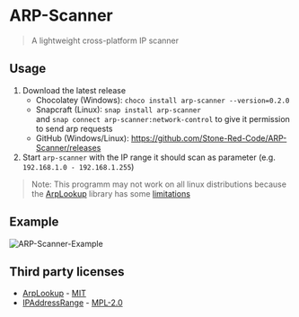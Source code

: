 # ARP-Scanner

> A lightweight cross-platform IP scanner

## Usage

1. Download the latest release
   - Chocolatey (Windows): `choco install arp-scanner --version=0.2.0`
   - Snapcraft (Linux): `snap install arp-scanner`\
     and `snap connect arp-scanner:network-control` to give it permission to send arp requests
   - GitHub (Windows/Linux): https://github.com/Stone-Red-Code/ARP-Scanner/releases
1. Start `arp-scanner` with the IP range it should scan as parameter (e.g. `192.168.1.0 - 192.168.1.255`)

> Note: This programm may not work on all linux distributions because the [ArpLookup](https://github.com/georg-jung/ArpLookup) library has some [limitations](https://github.com/georg-jung/ArpLookup#supported-platforms)

## Example
![ARP-Scanner-Example](https://user-images.githubusercontent.com/56473591/236293969-4e8a65d2-86a3-4f10-8837-2b1aa0490252.png)


## Third party licenses
- [ArpLookup](https://github.com/georg-jung/ArpLookup) - [MIT](https://github.com/georg-jung/ArpLookup/blob/master/LICENSE.txt)
- [IPAddressRange](https://github.com/jsakamoto/ipaddressrange) - [MPL-2.0](https://github.com/jsakamoto/ipaddressrange/blob/master/LICENSE)
